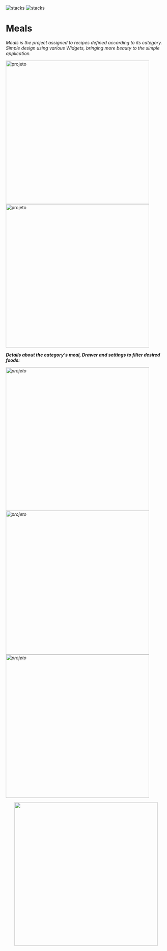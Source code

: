 ![stacks](https://img.shields.io/badge/Flutter-1.22.2-informational) ![stacks](https://img.shields.io/badge/Dart-2.10.2-informational)  


<h1 align:center> Meals </h1>

*Meals is the project assigned to recipes defined according to its category. Simple design using various Widgets, bringing more beauty to the simple application.*

<img height="450" align="center" src="https://imgur.com/34H1zdR.jpeg" alt="projeto"/>  <img height="450" align="center" src="https://imgur.com/9LIpTNn.jpeg" alt="projeto"/> 


<i><b>Details about the category's meal, Drawer and settings to filter desired foods: </b></em>                                                                         
 
<img height="450" align="center" src="https://imgur.com/iHBeSND.jpeg" alt="projeto"/>           
 
 
 <img height="450" align="center" src="https://imgur.com/E9625S1.jpeg" alt="projeto"/>


 <img height="450" align="center" src="https://imgur.com/kgXdVDN.jpeg" alt="projeto"/>















<p align="center">
  <img height="450" src="https://i.imgur.com/kO9SjAn.gif"/>
</p>








